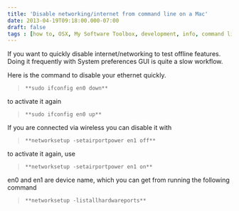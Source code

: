 ```yaml
---
title: 'Disable networking/internet from command line on a Mac'
date: 2013-04-19T09:18:00.000-07:00
draft: false
tags : [how to, OSX, My Software Toolbox, development, info, command line, commands, Tips]
---
```


If you want to quickly disable internet/networking to test offline features. Doing it frequently with System preferences GUI is quite a slow workflow.  
  
Here is the command to disable your ethernet quickly.  

> `**sudo ifconfig en0 down**`

to activate it again  

> `**sudo ifconfig en0 up**`

  
If you are connected via wireless you can disable it with  

> `**networksetup -setairportpower en1 off**`

to activate it again, use  

> `**networksetup -setairportpower en1 on**`

  
en0 and en1 are device name, which you can get from running the following command  

> `**networksetup -listallhardwareports**`